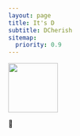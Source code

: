 ```yaml
---
layout: page
title: It's D
subtitle: DCherish
sitemap:
  priority: 0.9
---
```


<img src="{{ '/assets/img/dcherish.jpg' | prepend: site.baseurl }}" id="about-img" style="width: 100px; height: auto;">

<div id="describe-text">
	<p style="font-size:100%;">🤙</p>
</div>
